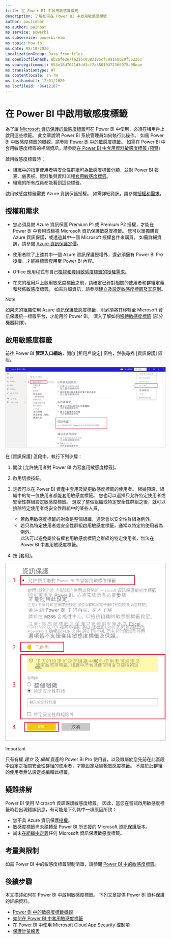 ```yaml
---
title: 在 Power BI 中啟用敏感度標籤
description: 了解如何在 Power BI 中啟用敏感度標籤
author: paulinbar
ms.author: painbar
ms.service: powerbi
ms.subservice: powerbi-eim
ms.topic: how-to
ms.date: 08/10/2020
LocalizationGroup: Data from files
ms.openlocfilehash: eb2afe2e7fa21bc0583185cfc8a160b20f56236c
ms.sourcegitcommit: 653e18d7041d3dd1cf7a38010372366975a98eae
ms.translationtype: HT
ms.contentlocale: zh-TW
ms.lasthandoff: 12/01/2020
ms.locfileid: "96412107"
---
```

# <a name="enable-sensitivity-labels-in-power-bi"></a>在 Power BI 中啟用敏感度標籤

為了讓 [Microsoft 資訊保護的敏感度標籤](/microsoft-365/compliance/sensitivity-labels)可在 Power BI 中使用，必須在租用戶上啟用這些標籤。 此文章說明 Power BI 系統管理員如何執行此操作。 如需 Power BI 中敏感度標籤的概觀，請參閱 [Power BI 中的敏感度標籤](service-security-sensitivity-label-overview.md)。 如需在 Power BI 中套用敏感度標籤的相關資訊，請參閱[在 Power BI 中套用資料敏感度標籤 (預覽)](./service-security-apply-data-sensitivity-labels.md) 

啟用敏感度標籤時：

* 組織中的指定使用者與安全性群組可為敏感度標籤分類，並對 Power BI 報表、儀表板、資料集與資料流程[套用敏感度標籤](./service-security-apply-data-sensitivity-labels.md)。
* 組織的所有成員都能看到這些標籤。

啟用敏感度標籤需要 Azure 資訊保護授權。 如需詳細資訊，請參閱[授權和需求](#licensing-and-requirements)。

## <a name="licensing-and-requirements"></a>授權和需求

* 您必須具備 Azure 資訊保護 Premium P1 或 Premium P2 授權，才能在 Power BI 中套用或檢視 Microsoft 資訊保護敏感度標籤。 您可以單獨購買 Azure 資訊保護，或透過其中一個 Microsoft 授權套件來購買。 如需詳細資訊，請參閱 [Azure 資訊保護定價](https://azure.microsoft.com/pricing/details/information-protection/)。

* 使用者除了上述其中一個 Azure 資訊保護授權外，還必須擁有 Power BI Pro 授權，才能將標籤套用至 Power BI 內容。

* Office 應用程式有自己[檢視和套用敏感度標籤的授權需求]( https://docs.microsoft.com/microsoft-365/compliance/get-started-with-sensitivity-labels#subscription-and-licensing-requirements-for-sensitivity-labels )。

* 在您的租用戶上啟用敏感度標籤之前，請確定已針對相關的使用者和群組定義和發佈敏感度標籤。 如需詳細資訊，請參閱[建立及設定敏感度標籤及其原則](/microsoft-365/compliance/create-sensitivity-labels)。

>[!NOTE]
> 如果您的組織使用 Azure 資訊保護敏感度標籤，則必須將其移轉至 Microsoft 資訊保護統一標籤平台，才能用於 Power BI。 深入了解如何[移轉敏感度標籤](/azure/information-protection/configure-policy-migrate-labels) \(部分機器翻譯\)。

## <a name="enable-sensitivity-labels"></a>啟用敏感度標籤

前往 Power BI **管理入口網站**，開啟 [租用戶設定] 窗格，然後尋找 [資訊保護] 區段。

![尋找 [資訊保護] 區段](media/service-security-enable-data-sensitivity-labels/enable-data-sensitivity-labels-01.png)

在 [資訊保護] 區段中，執行下列步驟：
1. 開啟 [允許使用者對 Power BI 內容套用敏感度標籤]。
1. 啟用切換按鈕。
1. 定義可以在 Power BI 資產中套用及變更敏感度標籤的使用者。 根據預設，組織中的每一位使用者都能套用敏感度標籤。 您也可以選擇只允許特定使用者或安全性群組設定敏感度標籤。 選取了整個組織或特定安全性群組之後，就可以排除特定使用者或安全性群組中的某些人員。
   
   * 若啟用敏感度標籤的對象是整個組織，通常會以安全性群組為例外。
   * 若只為特定使用者或安全性群組啟用敏感度標籤，通常以特定的使用者為例外。  
    此法可以避免屬於有權套用敏感度標籤之群組的特定使用者，無法在 Power BI 中套用敏感度標籤。

1. 按 [套用]。

![啟用敏感度標籤](media/service-security-enable-data-sensitivity-labels/enable-data-sensitivity-labels-02.png)

> [!IMPORTANT]
> 只有有權 *建立* 及 *編輯* 資產的 Power BI Pro 使用者，以及隸屬於您先前在此區段中設定之相關安全性群組的使用者，才能設定及編輯敏感度標籤。 不屬於此群組的使用者無法設定或編輯此標籤。  

## <a name="troubleshooting"></a>疑難排解

Power BI 使用 Microsoft 資訊保護敏感度標籤。 因此，當您在嘗試啟用敏感度標籤時若出現錯誤訊息，有可能是下列其中一項原因所致：

* 您不具 Azure 資訊保護[授權](#licensing-and-requirements)。
* 敏感度標籤尚未[移轉](#enable-sensitivity-labels)至 Power BI 所支援的 Microsoft 資訊保護版本。
* 尚未[在組織中定義](#enable-sensitivity-labels)任何 Microsoft 資訊保護敏感度標籤。

## <a name="considerations-and-limitations"></a>考量與限制

如需 Power BI 中的敏感度標籤限制清單，請參閱 [Power BI 中的敏感度標籤](service-security-sensitivity-label-overview.md#limitations)。

## <a name="next-steps"></a>後續步驟

本文描述如何在 Power BI 中啟用敏感度標籤。 下列文章提供 Power BI 資料保護的詳細資料。 

* [Power BI 中的敏感度標籤概觀](service-security-sensitivity-label-overview.md)
* [如何在 Power BI 中套用敏感度標籤](./service-security-apply-data-sensitivity-labels.md)
* [在 Power BI 中使用 Microsoft Cloud App Security 控制項](service-security-using-microsoft-cloud-app-security-controls.md)
* [保護計量報表](service-security-data-protection-metrics-report.md)